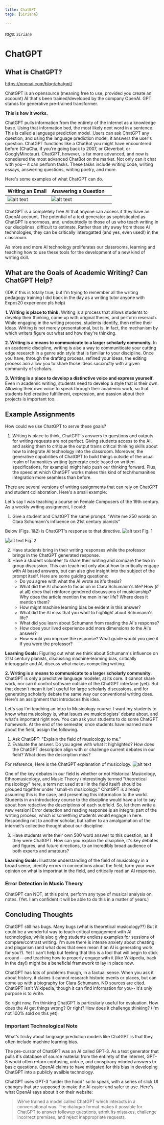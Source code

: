 ```yaml
---
title: ChatGPT
tags: [Siriana]

---
```


###### tags: `Siriana`
# ChatGPT   
 
## What is ChatGPT? 
https://openai.com/blog/chatgpt/

ChatGPT is an opensource (meaning free to use, provided you create an account) AI that's been trained/developed by the company OpenAI. GPT stands for generative pre-trained transformer. 

**This is how it works.**

ChatGPT pulls information from the entirety of the internet as a knowledge base. Using that information bed, the most likely next word in a sentence. This is called a language prediction model. Users can ask ChatGPT any question, and using the language prediction model, it answers the user's question. ChatGPT functions like a ChatBot you might have encountered before (ChaCha, if you're going back to 2007, or Cleverbot, or GooglyMinotaur). ChatGPT, however, is far more advanced, and now is consdiered the most advanced ChatBot on the market. Not only can it chat with you-- it can perform tasks. These tasks include writing code, writing essays, answering questions, writing poetry, and more. 

Here's some examples of what ChatGPT can do.


Writing an Email | Answering a Question|  |
| -------- | -------- | -------- |
| ![alt text](https://files.slack.com/files-pri/T0HTW3H0V-F04ESE30PC4/screen_shot_2022-12-11_at_3.31.55_pm.png?pub_secret=65cdd6b399)    | ![alt text](https://files.slack.com/files-pri/T0HTW3H0V-F04EPSPG81Z/screen_shot_2022-12-11_at_3.31.27_pm.png?pub_secret=f1a0eec47f)

ChatGPT is a completely free AI that anyone can access if they have an OpenAI account. The potential of a text generator as sophisticated as ChatGPT is enormous, and, undoubtedly to those of us who teach writing in our disciplines, difficult to estimate. Rather than shy away from these AI technologies, they can be critically interogatted (and yes, even used!) in the classroom. 

As more and more AI technology proliferates our classrooms, learning and teaching how to use these tools for the development of a new kind of writing skill. 

## What are the Goals of Academic Writing? Can ChatGPT Help?
(IDK if this is totally true, but I'm trying to remember all the writing pedagogy training I did back in the day as a writing tutor anyone with Expos20 experience pls help)

**1. Writing is place to think.**
Writing is a process that allows students to develop their thinking, come up with original theses, and perform reserach. While engaging in the writing process, students identify, then refine their ideas. Writing is not merely presentational, but is, in fact, the mechanism by which writers figure out what and how they're thinking. 

**2. Writing is a means to communicate to a larger scholarly community.**
In an academic discipline, writing is also a way to communiticate your cutting edge research in a genre adn style that is familiar to your discipline. Once you have, through the drafting process, refined your ideas, the editing process acn allow you to share those ideas succinctly with a given community of scholars.  

**3. Writing is a place to develop a distinctive voice and express yourself.**
Even in academic writing, students need to develop a style that is their own. Allowing their own voice to speak through their academic work, so that students feel creative fulfillment, expression, and passion about their projects is important too. 

## Example Assignments 
How could we use ChatGPT to serve these goals? 
1. Writing is place to think.
ChatGPT's answers to questions and outputs for writing requests are not perfect. Giving students access to the AI, and asking them to critique the output trains critical thinking skills about how to integrate AI technology into the classroom. Moreover, the generative capabilities of ChatGPT to build things outside of the usual realm of humanities writing (generate code based on written specifications, for example) might help push our thinking forward. Plus, the speed at which ChatGPT works makes this kind of tech/humanities integration more seamless than before. 

There are several versions of writing assignments that can rely on ChatGPT and student collaboration. Here's a small example:

Let's say I was teaching a course on Female Composers of the 19th century. As a weekly writing assignment, I could:

1) Give a student and ChatGPT the same prompt. 
    "Write me 250 words on Clara Schumann's influence on 21st century pianists"

Below (Figs. 1&2) is ChatGPT's response to that directive. 
![alt text](https://files.slack.com/files-pri/T0HTW3H0V-F04ESGU1L84/screen_shot_2022-12-11_at_4.52.47_pm.png?pub_secret=3a46d5a7c8)
Fig. 1

![alt text](https://files.slack.com/files-pri/T0HTW3H0V-F04E9GS3631/screen_shot_2022-12-11_at_4.52.55_pm.png?pub_secret=b404398f12)
Fig. 2 

2) Have students bring in their writing responses while the professor brings in the ChatGPT generated response. 
3) Have a student volunteer to share their writing and compare the two in group discussion. This can teach not only about how to critically engage with AI based answers, but can also give insight into the subject of the prompt itself. Here are some guiding questions: 
    * Do you agree with what the AI wrote as it's thesis? 
    * What did the AI choose to focus on in Clara Schumann's life? How (if at all) does that reinforce gendered discussions of musicianship? Why does the article mention the men in her life? Where does it mention them? 
    * How might machine learning bias be evident in this answer? 
    * What did the AI miss that you want to highlight about Schumann's life? 
    * What did you learn about Schumann from reading the AI's response? 
    * How does your lived experience add more dimensions to the AI's answer?
    * How would you improve the response? What grade would you give it if you were the professor? 

**Learning Goals:** Figuring out what we think about Schumann's influence on 21st century pianists, discussing machine-learning bias, critically interoggate and AI, discuss what makes compelling writing.

**2. Writing is a means to communicate to a larger scholarly community.** 
ChatGPT is only a predictive language modeler, at its core. It cannot share work, nor can it control software outside of the ChatGPT interface (yet). But that doesn't mean it isn't useful for large scholarly discussions, and for generating scholarly debate the same way our conventional writing does. Here's an assignment that introduces this idea. 

Let's say I'm teaching an Intro to Musicology course. I want my students to know what musicology is, what issues we musicologists' debate about, and what's important right now. You can ask your students to do some ChatGPT homework. At the end of the semester, once students have learned more about the field, assign the following. 

1. Ask ChatGPT: "Explain the field of musicology to me."
2. Evaluate the answer. Do you agree with what it highlighted? How does the ChatGPT description align with or challenge current debates in our field? What does the description miss? 

For reference, Here is the ChatGPT explanation of musicology. 
![alt text](https://files.slack.com/files-pri/T0HTW3H0V-F04F2NHH7C1/screen_shot_2022-12-11_at_5.08.42_pm.png?pub_secret=af060e21c0)

One of the key debates in our field is whether or not Historical Musicology, Ethnomusicology, and Music Theory (interestingly termed "theoretical musicology" here, a term not used at all in the field itself) should be grouped together under "small-m musicology." ChatGPT is already assuming this is the case, and presenting this information to the world. Students in an introductory course to the discipline would have a lot to say about how redactive the descriptions of each subfield. So, let them write a new version! Error detection and reading response is an integral part of the writing process, which is something students would engage in here. Responding not to another scholar, but rather to an amalgamation of the internet's collective thought about our discipline. 

3. Have students write their own 500 word answer to this question, as if they were ChatGPT. How can you explain the discipline, it's key debates and figures, and future directions, to an incredibly broad audience of both experts and amateurs? 

**Learning Goals:** Illustrate understanding of the field of musicology in a broad sense, identify errors in conceptions about the field, form your own opinion on what is importnat in the field, and critically read an AI response.

### **Error Detection in Music Theory**
ChatGPT can NOT, at this point, perform any type of musical analysis on notes. (Yet. I am confident it will be able to do this in a matter of years.)


## Concluding Thoughts
ChatGPT still has bugs. Many bugs (what is theoretical musicology??) But it could be a wonderful way to teach critical engagement with AI technologies, while also giving students endless examples for sessions of compare/contrast writing. I'm sure there is intense anxiety about cheating and plagarism (and what does that even mean if an AI is generating work for you?). Yet I can't help but feeling that this is a tool that will begin to stick around-- and teaching how to properly engage with it (like Wikipedia, back in the day!) might be a beneficial framework to lay in place now. 

ChatGPT has lots of problems though, in a factual sense. When you ask it about history, it claims it cannot research historic events or places, but can come up with a biography for Clara Schumann. NO sources are cited. ChatGPT isn't Wikipedia, though it can find information for you-- it's only purpose is to write. 

So right now, I'm thinking ChatGPT is particularly useful for evaluation. How does the AI get things wrong? Or right? How does it challenge thinking? (I'm not 100% sold on this yet) 

### Important Technological Note
What's tricky about language prediction models like ChatGPT is that they often include machine learning bias. 

The pre-cursor of ChatGPT was an AI called GPT-3. As a text generator that pulls  it's database of source material from the entirety of the internet, GPT-3 would often return confusing, untrue, and conspiracy minded answers to basic questions. OpenAI claims to have mitigated for this bias in developing ChatGPT into a publicly availble technology. 

ChatGPT uses GPT-3 "under the hood" so to speak, with a series of slick UI changes that are supposed to make the AI easier and safer to use. Here's what OpenAI says about it on their website: 

> We’ve trained a model called ChatGPT which interacts in a conversational way. The dialogue format makes it possible for ChatGPT to answer followup questions, admit its mistakes, challenge incorrect premises, and reject inappropriate requests.







